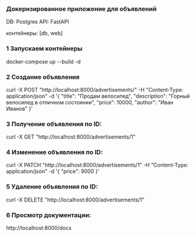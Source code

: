 ### Докеризированное приложение для объявлений
  
  DB: Postgres
  API: FastAPI

  контейнеры: [db, web]  

### 1 Запускаем контейнеры

docker-compose up --build -d

### 2 Создание объявления

curl -X POST "http://localhost:8000/advertisements/" -H "Content-Type: application/json" -d '{
  "title": "Продам велосипед",
  "description": "Горный велосипед в отличном состоянии",
  "price": 10000,
  "author": "Иван Иванов"
}'

### 3 Получение объявления по ID:

curl -X GET "http://localhost:8000/advertisements/1"

### 4 Изменение объявления по ID:

curl -X PATCH "http://localhost:8000/advertisements/1" -H "Content-Type: application/json" -d '{
  "price": 9000
}'

### 5 Удаление объявления по ID:

curl -X DELETE "http://localhost:8000/advertisements/1"


### 6 Просмотр документации:

http://localhost:8000/docs
